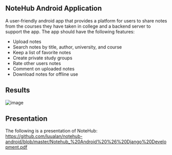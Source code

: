 ## NoteHub Android Application
A user-friendly android app that provides a platform for users to share notes from the courses they have taken in college and a backend server to support the app. The app should have the following features:

* Upload notes
* Search notes by title, author, university, and course
* Keep a list of favorite notes
* Create private study groups
* Rate other users notes
* Comment on uploaded notes
* Download notes for offline use

## Results
![image](https://user-images.githubusercontent.com/59902126/130348303-57e0dc7f-a5bc-4a45-81c6-9965e72cabb2.png)

## Presentation
The following is a presentation of NoteHub: 
https://github.com/luualan/notehub-android/blob/master/Notehub_%20Android%20%26%20Django%20Development.pdf



